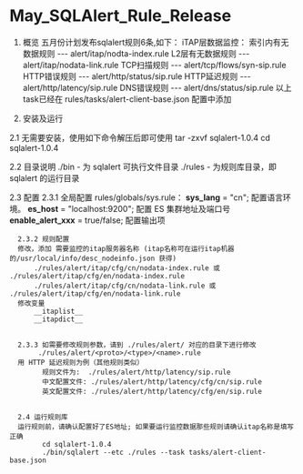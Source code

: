 # May_SQLAlert_Rule_Release

1. 概览
五月份计划发布sqlalert规则6条,如下：
iTAP层数据监控：
    索引内有无数据规则  ---  alert/itap/nodta-index.rule
    L2层有无数据规则  ---  alert/itap/nodata-link.rule
    TCP扫描规则 ---  alert/tcp/flows/syn-sip.rule
    HTTP错误规则 ---  alert/http/status/sip.rule
    HTTP延迟规则 ---  alert/http/latency/sip.rule
    DNS错误规则  --- alert/dns/status/sip.rule
以上task已经在 rules/tasks/alert-client-base.json 配置中添加

2. 安装及运行

2.1 无需要安装，使用如下命令解压后即可使用
      tar -zxvf sqlalert-1.0.4
      cd sqlalert-1.0.4


2.2 目录说明
      ./bin     - 为 sqlalert 可执行文件目录
      ./rules  - 为规则库目录，即 sqlalert 的运行目录


2.3 配置
      2.3.1 全局配置 rules/globals/sys.rule：
             __sys_lang__ = "cn";                    配置语言环境。
             __es_host__ = "localhost:9200";      配置 ES 集群地址及端口号
             __enable_alert_xxx__ = true/false;    配置输出项
      
      
      2.3.2 规则配置
      修改，添加 需要监控的itap服务器名称 (itap名称可在运行itap机器的/usr/local/info/desc_nodeinfo.json 获得)
          ./rules/alert/itap/cfg/cn/nodata-index.rule 或 ./rules/alert/itap/cfg/en/nodata-index.rule
          ./rules/alert/itap/cfg/cn/nodata-link.rule 或 ./rules/alert/itap/cfg/en/nodata-link.rule
      修改变量
          __itaplist__
          __itapdict__
          
          
      2.3.3 如需要修改规则参数，请到 ./rules/alert/ 对应的目录下进行修改
           ./rules/alert/<proto>/<type>/<name>.rule
      用 HTTP 延迟规则为例（其他规则类似）
            规则文件为:  ./rules/alert/http/latency/sip.rule
            中文配置文件: ./rules/alert/http/latency/cfg/cn/sip.rule
            英文配置文件: ./rules/alert/http/latency/cfg/en/sip.rule
            
            
      2.4 运行规则库  
      运行规则前，请确认配置好了ES地址; 如果要运行监控数据那些规则请确认itap名称是填写正确
            cd sqlalert-1.0.4
            ./bin/sqlalert --etc ./rules --task tasks/alert-client-base.json


